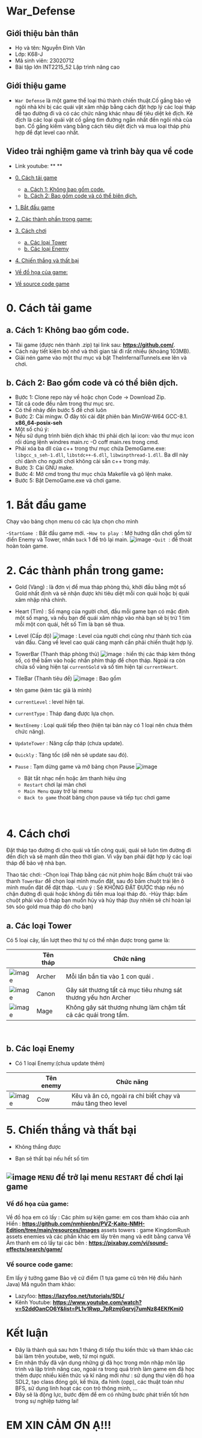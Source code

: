 # War_Defense
## Giới thiệu bản thân
- Họ và tên: Nguyễn Đình Văn
- Lớp: K68-J
- Mã sinh viên: 23020712
- Bài tập lớn INT2215_52 Lập trình nâng cao

## Giới thiệu game
- `War Defense` là một game thể loại thủ thành chiến thuật.Cố gắng bảo vệ ngôi nhà khi bị các quái vật xâm nhập bằng cách đặt hợp lý các loại tháp để tạo đường đi và có các chức năng khác nhau để tiêu diệt kẻ địch. Kẻ địch là các loại quái vật cố gắng tìm đường ngắn nhất đến ngôi nhà của bạn. Cố gắng kiếm vàng bằng cách tiêu diệt địch và mua loại tháp phù hợp để đạt level cao nhất.

## Video trải nghiệm game và trình bày qua về code
- Link youtube: ** **

- [0. Cách tải game](#0-cách-tải-game)
  * [a. Cách 1: Không bao gồm code.](#a-cách-1-không-bao-gồm-code)
  * [b. Cách 2: Bao gồm code và có thể biên dịch.](#b-cách-2-bao-gồm-code-và-có-thể-biên-dịch)
- [1.    Bắt đầu game](#1bắt-đầu-game)
- [2.     Các thành phần trong game:](#3-các-thành-phần-trong-game)
- [3.     Cách chơi](#4-cách-chơi)
  * [a.   Các loại Tower](#acác-loại-Tower)
  * [b.   Các loại Enemy](#bcác-loại-Enemy)
- [4. Chiến thắng và thất bại](#5-chiến-thắng-và-thất-bại)
- [Về đồ họa của game:](#về-đồ-họa-của-game)
- [Về source code game](#về-source-code-game)



# 0. Cách tải game
## a. Cách 1: Không bao gồm code.
- Tải game (được nén thành .zip) tại link sau: **https://github.com/**.
- Cách này tiết kiệm bộ nhớ và thời gian tải đi rất nhiều (khoảng 103MB).
- Giải nén game vào một thư mục và bật TheInfernalTunnels.exe lên và chơi.

## b. Cách 2: Bao gồm code và có thể biên dịch.
- Bước 1: Clone repo này về hoặc chọn Code -> Download Zip.
- Tất cả code đều nằm trong thư mục src.
- Có thể nhảy đến bước 5 để chơi luôn
- Bước 2: Cài mingw. Ở đây tôi cài đặt phiên bản MinGW-W64 GCC-8.1. **x86_64-posix-seh**
- Một số chú ý:
- Nếu sử dụng trình biên dịch khác thì phải dịch lại icon: vào thư mục icon rồi dùng lệnh windres main.rc -O coff main.res trong cmd.
- Phải xóa ba dll của c++ trong thư mục chứa DemoGame.exe: `libgcc_s_seh-1.dll`, `libstdc++-6.dll`, `libwinpthread-1.dll`. Ba dll này chỉ dành cho người chơi không cài sẵn c++ trong máy.
- Bước 3: Cài GNU make.
- Bước 4: Mở cmd trong thư mục chứa Makefile và gõ lệnh make.
- Bước 5: Bật DemoGame.exe và chơi game.

# 1.	Bắt đầu game
Chạy vào bảng chọn menu có các lựa chọn cho mình

-`StartGame` ![]() : Bắt đầu game mới.
-`How to play` ![]() : Mở hướng dẫn chơi gồm từ điển Enemy và Tower, nhấn `back` 1[]() để trỏ lại main.
![image](https://raw.githubusercontent.com/dinhvanit/War_Defense/main/assets/images/Howtoplay.png)
-`Quit` ![]() : để thoát hoàn toàn game.

# 2.	 Các thành phần trong game:
-	Gold (Vàng) 
: là đơn vị để mua tháp phòng thủ, khởi đầu bằng một số Gold nhất định và sẽ nhận được khi tiêu diệt mỗi con quái hoặc bị quái xâm nhập nhà chính.
 
 - Heart (Tim) 
 : Số mạng của người chơi, đầu mỗi game bạn có mặc định một số mạng, và nếu bạn để quái xâm nhập vào nhà bạn sẽ bị trừ 1 tim mỗi một con quái, hết số Tim là bạn sẽ thua.

- Level (Cấp độ) ![image](https://raw.githubusercontent.com/dinhvanit/War_Defense/main/assets/images/star.png)
: Level của người chơi cũng như thành tích của ván đấu. Càng về level cao quái càng mạnh cần phải chiến thuật hợp lý.


-	TowerBar (Thanh tháp phòng thủ) ![image](https://raw.githubusercontent.com/dinhvanit/War_Defense/main/assets/images/StatusBar.png)
: hiển thị các tháp kèm thông số, có thể bấm vào hoặc nhấn phím tháp để chọn tháp. Ngoài ra còn chứa số vàng hiện tại `currentGold` và số tim hiện tại `currentHeart`.
 
-	TileBar (Thanh tiêu đề)
![image](https://raw.githubusercontent.com/dinhvanit/War_Defense/main/assets/images/Title.png)
: Bao gồm
- tên game (kèm tác giả là mình)
- `currentLevel` : level hiện tại.
- `currentType` : Tháp đang được lựa chọn.
- `NextEnemy` : Loại quái tiếp theo (hiện tại bản này có 1 loại nên chưa thêm chức năng).
- `UpdateTower` : Nâng cấp tháp (chưa update).
- `Quickly` : Tăng tốc (dễ nên sẽ update sau đó).
- `Pause` : Tạm dừng game và mở bảng chọn Pause
![image](https://raw.githubusercontent.com/dinhvanit/War_Defense/main/assets/images/menu.png)
  - Bật tắt nhạc nền hoặc âm thanh hiệu ứng
  - `Restart` chơi lại màn chơi
  - `Main Menu` quay trở lại menu
  - `Back to game` thoát bảng chọn pause và tiếp tục chơi game


 
# 4.	 Cách chơi
Đặt tháp tạo đường đi cho quái và tấn công quái, quái sẽ luôn tìm đường đi đến đích và sẽ mạnh dần theo thời gian. Vì vậy bạn phải đặt hợp lý các loại tháp để bảo vệ nhà bạn.

Thao tác chơi:
  -Chọn loại Tháp bằng các nút phím hoặc Bấm chuột trái vào thanh `TowerBar` để chọn loại mình muốn đặt, sau đó bấm chuột trái lên ô mình muốn đặt để đặt tháp.
  -Lưu ý : Sẽ KHÔNG ĐẶT ĐƯỢC tháp nếu nó chặn đường đi quái hoặc không đủ tiền mua loại tháp đó.
  -Hủy tháp: bấm chuột phải vào ô tháp bạn muốn hủy và hủy tháp (tuy nhiên sẽ chỉ hoàn lại `50%` sóo gold mua tháp đó cho bạn)

## a.	Các loại Tower
Có 5 loại cây, lần lượt theo thứ tự có thể nhận được trong game là:

||Tên tháp	|Chức năng|
|-|-|-|
|![image]()|Archer	|Mỗi lần bắn tia vào 1 con quái .|
|![image]()|Canon	|Gây sát thương tất cả mục tiêu nhưng sát thương yếu hơn Archer|
|![image]()|Mage	|Không gây sát thương nhưng làm chậm tất cả các quái trong tầm.|

 
## b.	Các loại Enemy
-	Có 1 loại Enemy:(chưa update thêm)

||Tên enemy 	|Chức năng|
|-|-|-|
|![image](https://raw.githubusercontent.com/dinhvanit/War_Defense/main/assets/images/bophai.png)|Cow	|Kêu và ăn cỏ, ngoài ra chỉ biết chạy và máu tăng theo level|

  
# 5. Chiến thắng và thất bại
- Không thắng được 


- Bạn sẽ thất bại nếu hết số tim

![image](https://raw.githubusercontent.com/dinhvanit/War_Defense/main/assets/images/defeatBoard.png)
`MENU` để trở lại menu
`RESTART` để chơi lại game
---
### Về đồ họa của game:
Về đồ họa em có lấy :
  Các phím sự kiện game: em cos tham khảo của anh Hiển : **https://github.com/nmhienbn/PVZ-Kaito-NMH-Edition/tree/main/resources/images**
  assets towers : game KingdomRush
  assets enemies và các phần khác em lấy trên mạng và edit bằng canva
Về Âm thanh em có lấy tại các bên :
**https://pixabay.com/vi/sound-effects/search/game/**
### Về source code game:
Em lấy ý tưởng game Bảo vệ cứ điểm (1 tựa game cũ trên Hệ điều hành Java)
Mã nguồn tham khảo: 
- Lazyfoo: **https://lazyfoo.net/tutorials/SDL/**
- Kênh Youtube: **https://www.youtube.com/watch?v=52ddOanCO6Y&list=PL1v1Rwp_7pRzmjGqrvj7umNz84EKfKmi0**
# Kết luận
- Đây là thành quả sau hơn 1 tháng đi tiếp thu kiến thức và tham khảo các bài làm trên youtube, web, từ mọi người.
- Em nhận thấy đã vận dụng những gì đã học trong môn nhập môn lập trình và lập trình nâng cao, ngoài ra trong quá trình làm game em đã học thêm được nhiều kiến thức và kĩ năng mới như : sử dụng thư viện đồ họa SDL2, tạo class đóng gói, kế thừa, đa hình (opp), các thuật toán như BFS, sử dụng linh hoạt các con trỏ thông minh, ...
- Đây sẽ là động lực, bước đệm để em có những bước phát triển tốt hơn trong sự nghiệp tương lai!

# EM XIN CẢM ƠN Ạ!!!